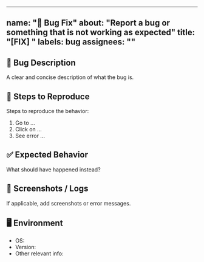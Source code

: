 
---
name: "🐞 Bug Fix"
about: "Report a bug or something that is not working as expected"
title: "[FIX] "
labels: bug
assignees: ""
---

## 🐛 Bug Description
A clear and concise description of what the bug is.

## 🔄 Steps to Reproduce
Steps to reproduce the behavior:
1. Go to ...
2. Click on ...
3. See error ...

## ✅ Expected Behavior
What should have happened instead?

## 📸 Screenshots / Logs
If applicable, add screenshots or error messages.

## 🖥️ Environment
- OS:
- Version:
- Other relevant info:
